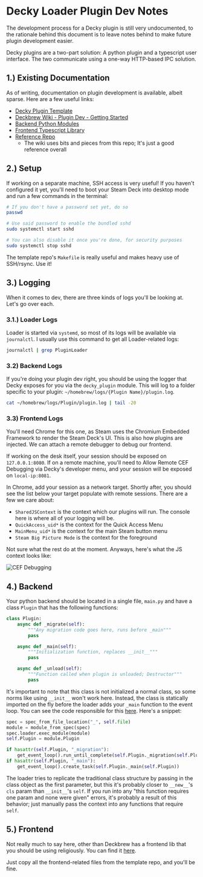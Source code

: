 # Decky Loader Plugin Dev Notes

The development process for a Decky plugin is still very undocumented, to the rationale behind this document is to leave notes behind to make future plugin development easier.

Decky plugins are a two-part solution: A python plugin and a typescript user interface. The two communicate using a one-way HTTP-based IPC solution.

## 1.) Existing Documentation

As of writing, documentation on plugin development is available, albeit sparse. Here are a few useful links:

- [Decky Plugin Template](https://github.com/SteamDeckHomebrew/decky-plugin-template)
- [Deckbrew Wiki - Plugin Dev - Getting Started](https://wiki.deckbrew.xyz/en/plugin-dev/getting-started)
- [Backend Python Modules](https://github.com/SteamDeckHomebrew/decky-loader/tree/main/backend)
- [Frontend Typescript Library](https://github.com/SteamDeckHomebrew/decky-frontend-lib)
- [Reference Repo](https://github.com/jurassicplayer/decky-autosuspend)
  - The wiki uses bits and pieces from this repo; It's just a good reference overall

## 2.) Setup

If working on a separate machine, SSH access is very useful! If you haven't configured it yet, you'll need to boot your Steam Deck into desktop mode and run a few commands in the terminal:

```bash
# If you don't have a password set yet, do so
passwd

# Use said password to enable the bundled sshd
sudo systemctl start sshd

# You can also disable it once you're done, for security purposes
sudo systemctl stop sshd
```

The template repo's `Makefile` is really useful and makes heavy use of SSH/rsync. Use it!

## 3.) Logging

When it comes to dev, there are three kinds of logs you'll be looking at. Let's go over each.

### 3.1.) Loader Logs

Loader is started via `systemd`, so most of its logs will be available via `journalctl`. I usually use this command to get all Loader-related logs:

```bash
journalctl | grep PluginLoader
```

### 3.2) Backend Logs

If you're doing your plugin dev right, you should be using the logger that Decky exposes for you via the `decky_plugin` module. This will log to a folder specific to your plugin: `~/homebrew/logs/{Plugin Name}/plugin.log`.

```bash
cat ~/homebrew/logs/Plugin/plugin.log | tail -20
```

### 3.3) Frontend Logs

You'll need Chrome for this one, as Steam uses the Chromium Embedded Framework to render the Steam Deck's UI. This is also how plugins are injected. We can attach a remote debugger to debug our frontend.

If working on the desk itself, your session should be exposed on `127.0.0.1:8080`. If on a remote machine, you'll need to Allow Remote CEF Debugging via Decky's developer menu, and your session will be exposed on `local-ip:8081`.

In Chrome, add your session as a network target. Shortly after, you should see the list below your target populate with remote sessions. There are a few we care about:

- `SharedJSContext` is the context which our plugins will run. The console here is where all of your logging will be.
- `QuickAccess_uid*` is the context for the Quick Access Menu
- `MainMenu_uid*` is the context for the main Steam button menu
- `Steam Big Picture Mode` is the context for the foreground

Not sure what the rest do at the moment. Anyways, here's what the JS context looks like:

![CEF Debugging](https://cdn.discordapp.com/attachments/409771681771552780/1106028894617878669/image.png)

## 4.) Backend

Your python backend should be located in a single file, `main.py` and have a class `Plugin` that has the following functions:

```python
class Plugin:
    async def _migrate(self):
        """Any migration code goes here, runs before _main"""
        pass

    async def _main(self):
        """Initialization function, replaces __init__"""
        pass

    async def _unload(self):
        """Function called when plugin is unloaded; Destructor"""
        pass
```

It's important to note that this class is not initialized a normal class, so some norms like using `__init__` won't work here. Instead, the class is statically imported on the fly before the loader adds your `_main` function to the event loop. You can see the code responsible for this [here](https://github.com/SteamDeckHomebrew/decky-loader/blob/0c83c9a2b507567fd49803f1df3f7d9c013c971c/backend/plugin.py#L79). Here's a snippet:

```python
spec = spec_from_file_location("_", self.file)
module = module_from_spec(spec)
spec.loader.exec_module(module)
self.Plugin = module.Plugin

if hasattr(self.Plugin, "_migration"):
    get_event_loop().run_until_complete(self.Plugin._migration(self.Plugin))
if hasattr(self.Plugin, "_main"):
    get_event_loop().create_task(self.Plugin._main(self.Plugin))
```

The loader tries to replicate the traditional class structure by passing in the class object as the first parameter, but this it's probably closer to `__new__`'s `cls` param than `__init__`'s `self`. If you run into any "this function requires one param and none were given" errors, it's probably a result of this behavior; just manually pass the context into any functions that require `self`.

## 5.) Frontend

Not really much to say here, other than Deckbrew has a frontend lib that you should be using religiously. You can find it [here](https://github.com/SteamDeckHomebrew/decky-frontend-lib).

Just copy all the frontend-related files from the template repo, and you'll be fine.
